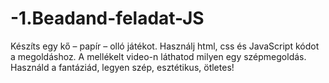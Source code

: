 # -1.Beadand-feladat-JS
Készíts egy kő – papír – olló játékot. Használj html, css és JavaScript kódot a megoldáshoz. A mellékelt video-n láthatod milyen egy szépmegoldás. Használd a fantáziád, legyen szép, esztétikus, ötletes!
